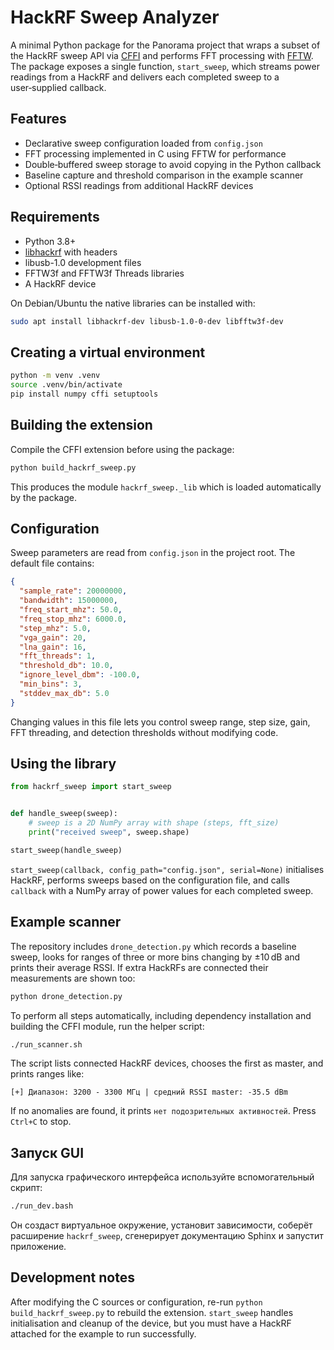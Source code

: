 # HackRF Sweep Analyzer

A minimal Python package for the Panorama project that wraps a subset of the HackRF sweep API via [CFFI](https://cffi.readthedocs.io) and performs FFT processing with [FFTW](http://www.fftw.org/).  The package exposes a single function, `start_sweep`, which streams power readings from a HackRF and delivers each completed sweep to a user‑supplied callback.

## Features

- Declarative sweep configuration loaded from `config.json`
- FFT processing implemented in C using FFTW for performance
- Double‑buffered sweep storage to avoid copying in the Python callback
- Baseline capture and threshold comparison in the example scanner
- Optional RSSI readings from additional HackRF devices

## Requirements

- Python 3.8+
- [libhackrf](https://github.com/greatscottgadgets/hackrf) with headers
- libusb-1.0 development files
- FFTW3f and FFTW3f Threads libraries
- A HackRF device

On Debian/Ubuntu the native libraries can be installed with:

```bash
sudo apt install libhackrf-dev libusb-1.0-0-dev libfftw3f-dev
```

## Creating a virtual environment

```bash
python -m venv .venv
source .venv/bin/activate
pip install numpy cffi setuptools
```

## Building the extension

Compile the CFFI extension before using the package:

```bash
python build_hackrf_sweep.py
```

This produces the module `hackrf_sweep._lib` which is loaded automatically by the package.

## Configuration

Sweep parameters are read from `config.json` in the project root.  The default file contains:

```json
{
  "sample_rate": 20000000,
  "bandwidth": 15000000,
  "freq_start_mhz": 50.0,
  "freq_stop_mhz": 6000.0,
  "step_mhz": 5.0,
  "vga_gain": 20,
  "lna_gain": 16,
  "fft_threads": 1,
  "threshold_db": 10.0,
  "ignore_level_dbm": -100.0,
  "min_bins": 3,
  "stddev_max_db": 5.0
}
```

Changing values in this file lets you control sweep range, step size, gain, FFT threading, and detection thresholds without modifying code.

## Using the library

```python
from hackrf_sweep import start_sweep


def handle_sweep(sweep):
    # sweep is a 2D NumPy array with shape (steps, fft_size)
    print("received sweep", sweep.shape)

start_sweep(handle_sweep)
```

`start_sweep(callback, config_path="config.json", serial=None)` initialises HackRF, performs sweeps based on the configuration file, and calls `callback` with a NumPy array of power values for each completed sweep.

## Example scanner

The repository includes `drone_detection.py` which records a baseline sweep,
looks for ranges of three or more bins changing by ±10 dB and prints their
average RSSI. If extra HackRFs are connected their measurements are shown too:

```bash
python drone_detection.py
```

To perform all steps automatically, including dependency installation and
building the CFFI module, run the helper script:

```bash
./run_scanner.sh
```

The script lists connected HackRF devices, chooses the first as master, and
prints ranges like:

```
[+] Диапазон: 3200 - 3300 МГц | средний RSSI master: -35.5 dBm
```

If no anomalies are found, it prints `нет подозрительных активностей`. Press
`Ctrl+C` to stop.

## Запуск GUI

Для запуска графического интерфейса используйте вспомогательный скрипт:

```bash
./run_dev.bash
```

Он создаст виртуальное окружение, установит зависимости, соберёт расширение
`hackrf_sweep`, сгенерирует документацию Sphinx и запустит приложение.

## Development notes

After modifying the C sources or configuration, re-run `python build_hackrf_sweep.py` to rebuild the extension.  `start_sweep` handles initialisation and cleanup of the device, but you must have a HackRF attached for the example to run successfully.

